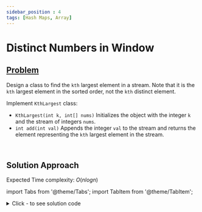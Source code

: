 ```yaml
---
sidebar_position : 4
tags: [Hash Maps, Array]
---
```


# Distinct Numbers in Window

## [Problem](https://www.interviewbit.com/problems/distinct-numbers-in-window/)

<p>Design a class to find the <code>kth</code> largest element in a stream. Note that it is the <code>kth</code> largest element in the sorted order, not the <code>kth</code> distinct element.</p>

<p>Implement <code>KthLargest</code> class:</p>

<ul>
        <li><code>KthLargest(int k, int[] nums)</code> Initializes the object with the integer <code>k</code> and the stream of integers <code>nums</code>.</li>
        <li><code>int add(int val)</code> Appends the integer <code>val</code> to the stream and returns the element representing the <code>kth</code> largest element in the stream.</li>
</ul>

<p>&nbsp;</p>


## Solution Approach

Expected Time complexity: $O(nlogn)$

import Tabs from '@theme/Tabs';
import TabItem from '@theme/TabItem';

<details><summary>Click - to see solution code</summary>

<Tabs>
<TabItem value="cpp" label="C++">

```cpp
vector<int> Solution::dNums(vector<int> &A, int B) {
    map<int, int> mp;
    int n = A.size();
    for (int i = 0; i < B; i++) {
        mp[A[i]]++;
    }
    vector<int> ans;
    ans.push_back(mp.size());
    for (int j = B; j < n; j++) {
        mp[A[j]]++;
        mp[A[j - B]]--;
        if (mp[A[j - B]] == 0) {
            mp.erase(A[j - B]);
        }
        ans.push_back(mp.size());
    }
    return ans;
}

```
</TabItem>
</Tabs>

</details>
